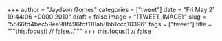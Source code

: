 
+++
author = "Jaydson Gomes"
categories = ["tweet"]
date = "Fri May 21 19:44:06 +0000 2010"
draft = false
image = "{TWEET_IMAGE}"
slug = "5566fd4bec59ee98f496fdf118ab8bb1ccc10396"
tags = ["tweet"]
title = """this.focus() // false..."""
+++
this.focus() // false
